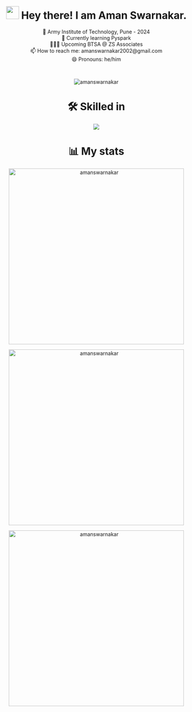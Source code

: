<h1 align="center"><img src="https://raw.githubusercontent.com/MartinHeinz/MartinHeinz/master/wave.gif" width="35px"> Hey there! I am Aman Swarnakar.</h1>

<p align="center">
🔭 Army Institute of Technology, Pune - 2024<br/>
🌱 Currently learning Pyspark<br/>
👨🏻‍💻 Upcoming BTSA @ ZS Associates<br/>
📫 How to reach me: amanswarnakar2002@gmail.com<br/>
😄 Pronouns: he/him<br/>
</p>

<br/>
<p align="center"> <img src="https://komarev.com/ghpvc/?username=amanswarnakar&label=Profile%20views&color=0e75b6&style=flat" alt="amanswarnakar" /> </p>

<h1 align="center">🛠️ Skilled in</h1>
<p align="center"> 
<img src="https://skillicons.dev/icons?i=c,cpp,css,express,firebase,git,github,html,js,mongodb,nextjs,nodejs,postman,py,react,mysql,stackoverflow,tailwind,ts,vercel&perline=8&theme=dark" />
</p>

<h1 align="center">📊 My stats</h1> 
<p align="center"><img width="480px" src="https://github-readme-stats.vercel.app/api?username=amanswarnakar&theme=radical" alt="amanswarnakar" /></p>

<p align="center"><img width="480px" src="https://github-readme-stats.vercel.app/api/top-langs/?username=amanswarnakar&layout=donut&theme=radical" alt="amanswarnakar" /></p>

<p align="center"><img width="480px" src="https://github-readme-streak-stats.herokuapp.com/?user=amanswarnakar&theme=radical" alt="amanswarnakar" /></p>
